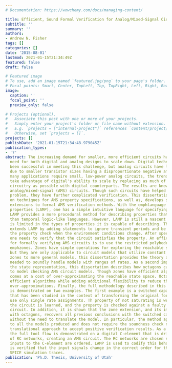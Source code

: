 ```yaml
---
# Documentation: https://wowchemy.com/docs/managing-content/

title: Efficient, Sound Formal Verification for Analog/Mixed-Signal Circuits
subtitle: ''
summary: ''
authors:
- Andrew N. Fisher
tags: []
categories: []
date: '2015-08-01'
lastmod: 2021-01-15T21:34:49Z
featured: false
draft: false

# Featured image
# To use, add an image named `featured.jpg/png` to your page's folder.
# Focal points: Smart, Center, TopLeft, Top, TopRight, Left, Right, BottomLeft, Bottom, BottomRight.
image:
  caption: ''
  focal_point: ''
  preview_only: false

# Projects (optional).
#   Associate this post with one or more of your projects.
#   Simply enter your project's folder or file name without extension.
#   E.g. `projects = ["internal-project"]` references `content/project/deep-learning/index.md`.
#   Otherwise, set `projects = []`.
projects: []
publishDate: '2021-01-15T21:34:48.979045Z'
publication_types:
- '7'
abstract: The increasing demand for smaller, more efficient circuits has created a
  need for both digital and analog designs to scale down. Digital technologies have
  been successful in meeting this challenge, but analog circuits have lagged behind
  due to smaller transistor sizes having a disproportionate negative affect. Since
  many applications require small, low-power analog circuits, the trend has been to
  take advantage of digital's ability to scale by replacing as much of the analog
  circuitry as possible with digital counterparts. The results are known as emphdigitally-intensive
  analog/mixed-signal (AMS) circuits. Though such circuits have helped the scaling
  problem, they have further complicated verification. This dissertation improves
  on techniques for AMS property specifications, as well as, develops sound, efficient
  extensions to formal AMS verification methods. With the emphlanguage for analog/mixed-signal
  properties (LAMP), one has a simple intuitive language for specifying AMS properties.
  LAMP provides a more procedural method for describing properties that is more straightforward
  than temporal logic-like languages. However, LAMP is still a nascent language and
  is limited in the types of properties it is capable of describing. This dissertation
  extends LAMP by adding statements to ignore transient periods and be able to reset
  the property check when the environment conditions change. After specifying a property,
  one needs to verify that the circuit satisfies the property. An efficient method
  for formally verifying AMS circuits is to use the restricted polyhedral class of
  emphzones. Zones have simple operations for exploring the reachable state space,
  but they are only applicable to circuit models that utilize constant rates. To extend
  zones to more general models, this dissertation provides the theory and implementation
  needed to soundly handle models with ranges of rates. As a second improvement to
  the state representation, this dissertation describes how octagons can be adapted
  to model checking AMS circuit models. Though zones have efficient algorithms, it
  comes at a cost of over-approximating the reachable state space. Octagons have similarly
  efficient algorithms while adding additional flexibility to reduce the necessary
  over-approximations. Finally, the full methodology described in this dissertation
  is demonstrated on two examples. The first example is a switched capacitor integrator
  that has been studied in the context of transforming the original formal model to
  use only single rate assignments. Th property of not saturating is written in LAMP,
  the circuit is learned, and the property is checked against a faulty and correct
  circuit. In addition, it is shown that the zone extension, and its implementation
  with octagons, recovers all previous conclusions with the switched capacitor integrator
  without the need to translate the model. In particular, the method applies generally
  to all the models produced and does not require the soundness check needed by the
  translational approach to accept positive verification results. As a second example,
  the full tool flow is demonstrated on a digital C-element that is driven by a pair
  of RC networks, creating an AMS circuit. The RC networks are chosen so that the
  inputs to the C-element are ordered. LAMP is used to codify this behavior and it
  is verified that the input signals change in the correct order for the provided
  SPICE simulation traces.
publication: 'Ph.D. Thesis, University of Utah'
---
```

